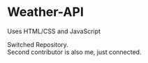 # Weather-API
Uses HTML/CSS and JavaScript

Switched Repository.<br>
Second contributor is also me, just connected.
